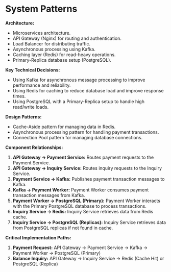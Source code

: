 # System Patterns

**Architecture:**

*   Microservices architecture.
*   API Gateway (Nginx) for routing and authentication.
*   Load Balancer for distributing traffic.
*   Asynchronous processing using Kafka.
*   Caching layer (Redis) for read-heavy operations.
*   Primary-Replica database setup (PostgreSQL).

**Key Technical Decisions:**

*   Using Kafka for asynchronous message processing to improve performance and reliability.
*   Using Redis for caching to reduce database load and improve response times.
*   Using PostgreSQL with a Primary-Replica setup to handle high read/write loads.

**Design Patterns:**

*   Cache-Aside pattern for managing data in Redis.
*   Asynchronous processing pattern for handling payment transactions.
*   Connection Pool pattern for managing database connections.

**Component Relationships:**

1.  **API Gateway -> Payment Service:** Routes payment requests to the Payment Service.
2.  **API Gateway -> Inquiry Service:** Routes inquiry requests to the Inquiry Service.
3.  **Payment Service -> Kafka:** Publishes payment transaction messages to Kafka.
4.  **Kafka -> Payment Worker:** Payment Worker consumes payment transaction messages from Kafka.
5.  **Payment Worker -> PostgreSQL (Primary):** Payment Worker interacts with the Primary PostgreSQL database to process transactions.
6.  **Inquiry Service -> Redis:** Inquiry Service retrieves data from Redis cache.
7.  **Inquiry Service -> PostgreSQL (Replicas):** Inquiry Service retrieves data from PostgreSQL replicas if not found in cache.

**Critical Implementation Paths:**

1.  **Payment Request:** API Gateway -> Payment Service -> Kafka -> Payment Worker -> PostgreSQL (Primary)
2.  **Balance Inquiry:** API Gateway -> Inquiry Service -> Redis (Cache Hit) or PostgreSQL (Replica)
